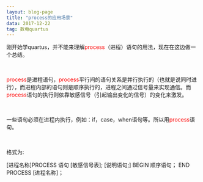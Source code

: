```yaml
---
layout: blog-page
title: "process的应用场景"
data: 2017-12-22
tag: 数电quartus
---
```


<p>刚开始学quartus，并不能来理解<span style="color:red">process</span>（进程）语句的用法，现在在这边做一个总结。</p>
<br>
<p><span style="color:red">process</span>是进程语句，<span style="color:red">process</span>平行间的语句关系是并行执行的（也就是说同时进行），而进程内部的语句则是顺序执行的，进程之间通过信号量来实现通信。而<span style="color:red">process</span>语句的执行则依靠敏感信号（引起输出变化的信号）的变化来激发。</p>
<br>
<p>一些语句必须在进程内执行，例如：if，case，when语句等。所以用<span style="color:red">process</span>语句。</p>
<br>
<p class="h3">格式为:</p>
	[进程名称]PROCESS 语句 [敏感信号表];
	[说明语句;]
	BEGIN
	顺序语句；
    END PROCESS [进程名称]；

